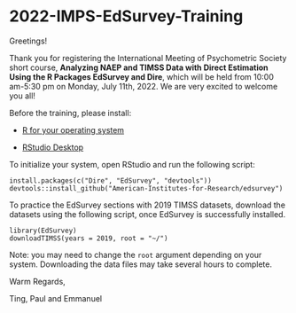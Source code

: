 # 2022-IMPS-EdSurvey-Training

Greetings! 

Thank you for registering the International Meeting of Psychometric Society short course, **Analyzing NAEP and TIMSS Data with Direct Estimation Using the R Packages EdSurvey and Dire**, which will be held from 10:00 am-5:30 pm on Monday, July 11th, 2022. We are very excited to welcome you all!  

Before the training, please install: 

- [R for your operating system](https://www.r-project.org/) 

- [RStudio Desktop](https://www.rstudio.com/products/rstudio/)  

To initialize your system, open RStudio and run the following script:
```
install.packages(c("Dire", "EdSurvey", "devtools"))
devtools::install_github("American-Institutes-for-Research/edsurvey")
```
To practice the EdSurvey sections with 2019 TIMSS datasets, download the datasets using the following script, once EdSurvey is successfully installed.
```
library(EdSurvey)
downloadTIMSS(years = 2019, root = "~/")
```
Note: you may need to change the `root` argument depending on your system. Downloading the data files may take several hours to complete.

Warm Regards, 

Ting, Paul and Emmanuel
